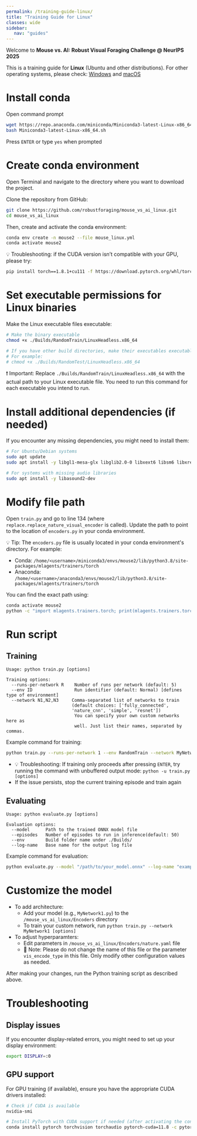 ```yaml
---
permalink: /training-guide-linux/
title: "Training Guide for Linux"
classes: wide
sidebar:
   nav: "guides"
---
```

Welcome to **Mouse vs. AI: Robust Visual Foraging Challenge @ NeurIPS 2025**

This is a training guide for **Linux** (Ubuntu and other distributions). For other operating systems, please check:
[Windows](/training-guide-win/) and [macOS](/training-guide-macos/)

# Install conda
Open command prompt
```bash
wget https://repo.anaconda.com/miniconda/Miniconda3-latest-Linux-x86_64.sh
bash Miniconda3-latest-Linux-x86_64.sh
```

Press ```ENTER``` or type ```yes``` when prompted

# Create conda environment
Open Terminal and navigate to the directory where you want to download the project.

Clone the repository from GitHub:
```bash
git clone https://github.com/robustforaging/mouse_vs_ai_linux.git
cd mouse_vs_ai_linux
```

Then, create and activate the conda environment:
```bash
conda env create -n mouse2 --file mouse_linux.yml
conda activate mouse2
```
💡 Troubleshooting: if the CUDA version isn’t compatible with your GPU, please try: 
```bash
pip install torch==1.8.1+cu111 -f https://download.pytorch.org/whl/torch_stable.html
```

# Set executable permissions for Linux binaries
Make the Linux executable files executable:
```bash
# Make the binary executable
chmod +x ./Builds/RandomTrain/LinuxHeadless.x86_64

# If you have other build directories, make their executables executable too
# For example:
# chmod +x ./Builds/RandomTest/LinuxHeadless.x86_64
```

❗ Important:
Replace `./Builds/RandomTrain/LinuxHeadless.x86_64` with the actual path to your Linux executable file.
You need to run this command for each executable you intend to run.

# Install additional dependencies (if needed)
If you encounter any missing dependencies, you might need to install them:
```bash
# For Ubuntu/Debian systems
sudo apt update
sudo apt install -y libgl1-mesa-glx libglib2.0-0 libxext6 libsm6 libxrender1

# For systems with missing audio libraries
sudo apt install -y libasound2-dev
```

# Modify file path
Open `train.py` and go to line 134 (where `replace.replace_nature_visual_encoder` is called).
Update the path to point to the location of `encoders.py` in your conda environment.

💡 Tip: The `encoders.py` file is usually located in your conda environment's directory. For example: 
- Conda: `/home/<username>/miniconda3/envs/mouse2/lib/python3.8/site-packages/mlagents/trainers/torch`
- Anaconda: `/home/<username>/anaconda3/envs/mouse2/lib/python3.8/site-packages/mlagents/trainers/torch`

You can find the exact path using:
```bash
conda activate mouse2
python -c "import mlagents.trainers.torch; print(mlagents.trainers.torch.__file__.replace('__init__.py', 'encoders.py'))"
```

# Run script
## Training
```text
Usage: python train.py [options]

Training options:
  --runs-per-network R    Number of runs per network (default: 5)
  --env ID                Run identifier (default: Normal) [defines type of environment]
  --network N1,N2,N3     Comma-separated list of networks to train
                         (default choices: ['fully_connected', 
                         'nature_cnn', 'simple', 'resnet'])
                          You can specify your own custom networks here as 
                          well. Just list their names, separated by commas.
```

Example command for training:

```bash
python train.py --runs-per-network 1 --env RandomTrain --network MyNetwork1, MyNetwork2
```
- 💡 Troubleshooting: If training only proceeds after pressing ```ENTER```, try running the command with unbuffered output mode:  ```python -u train.py [options]``` 
- If the issue persists, stop the current training episode and train again

## Evaluating
```text
Usage: python evaluate.py [options]

Evaluation options:
  --model      Path to the trained ONNX model file
  --episodes   Number of episodes to run in inference(default: 50)
  --env        Build folder name under ./Builds/
  --log-name   Base name for the output log file
```

Example command for evaluation:
```bash
python evaluate.py --model "/path/to/your_model.onnx" --log-name "example.txt" --episodes 10
```

# Customize the model
- To add architecture: 
  - Add your model (e.g., `MyNetwork1.py`) to the `/mouse_vs_ai_linux/Encoders` directory
  - To train your custom network, run ```python train.py --network MyNetwork1 [options]```
- To adjust hyperparamters: 
  - Edit parameters in `/mouse_vs_ai_linux/Encoders/nature.yaml` file
  - 📝 Note: Please do not change the name of this file or the parameter `vis_encode_type` in this file. Only modify other configuration values as needed.

After making your changes, run the Python training script as described above.


# Troubleshooting
## Display issues
If you encounter display-related errors, you might need to set up your display environment:
```bash
export DISPLAY=:0
```

## GPU support
For GPU training (if available), ensure you have the appropriate CUDA drivers installed:
```bash
# Check if CUDA is available
nvidia-smi

# Install PyTorch with CUDA support if needed (after activating the conda environment)
conda install pytorch torchvision torchaudio pytorch-cuda=11.8 -c pytorch -c nvidia
```
